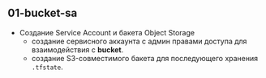 ## **01-bucket-sa** 

- Cоздание Service Account и бакета Object Storage
  - создание сервисного аккаунта с админ правами доступа для взаимодействия с **bucket**.
  - создание S3-совместимого бакета для последующего хранения `.tfstate`.